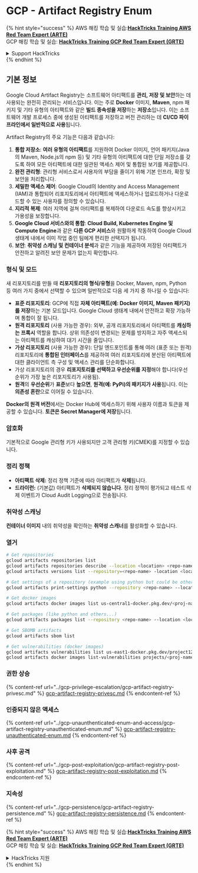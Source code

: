 # GCP - Artifact Registry Enum

{% hint style="success" %}
AWS 해킹 학습 및 실습:<img src="/.gitbook/assets/image.png" alt="" data-size="line">[**HackTricks Training AWS Red Team Expert (ARTE)**](https://training.hacktricks.xyz/courses/arte)<img src="/.gitbook/assets/image.png" alt="" data-size="line">\
GCP 해킹 학습 및 실습: <img src="/.gitbook/assets/image (2).png" alt="" data-size="line">[**HackTricks Training GCP Red Team Expert (GRTE)**<img src="/.gitbook/assets/image (2).png" alt="" data-size="line">](https://training.hacktricks.xyz/courses/grte)

<details>

<summary>Support HackTricks</summary>

* [**구독 요금제**](https://github.com/sponsors/carlospolop)를 확인하세요!
* 💬 [**디스코드 그룹**](https://discord.gg/hRep4RUj7f) 또는 [**텔레그램 그룹**](https://t.me/peass)에 **가입**하거나 **트위터** 🐦 [**@hacktricks\_live**](https://twitter.com/hacktricks\_live)**를 팔로우**하세요.
* [**HackTricks**](https://github.com/carlospolop/hacktricks) 및 [**HackTricks Cloud**](https://github.com/carlospolop/hacktricks-cloud) 깃헙 저장소에 PR을 제출하여 해킹 요령을 공유하세요.

</details>
{% endhint %}

## 기본 정보

Google Cloud Artifact Registry는 소프트웨어 아티팩트를 **관리, 저장 및 보안**하는 데 사용되는 완전히 관리되는 서비스입니다. 이는 주로 **Docker** 이미지, **Maven**, npm 패키지 및 기타 유형의 아티팩트와 같은 **빌드 종속성을 저장**하는 **저장소**입니다. 이는 소프트웨어 개발 프로세스 중에 생성된 아티팩트를 저장하고 버전 관리하는 데 **CI/CD 파이프라인에서 일반적으로 사용**됩니다.

Artifact Registry의 주요 기능은 다음과 같습니다:

1. **통합 저장소**: **여러 유형의 아티팩트**를 지원하여 Docker 이미지, 언어 패키지(Java의 Maven, Node.js의 npm 등) 및 기타 유형의 아티팩트에 대한 단일 저장소를 갖도록 하여 모든 아티팩트에 대한 일관된 액세스 제어 및 통합된 보기를 제공합니다.
2. **완전 관리형**: 관리형 서비스로서 사용자의 부담을 줄이기 위해 기본 인프라, 확장 및 보안을 처리합니다.
3. **세밀한 액세스 제어**: Google Cloud의 Identity and Access Management (IAM)과 통합되어 리포지토리에서 아티팩트에 액세스하거나 업로드하거나 다운로드할 수 있는 사용자를 정의할 수 있습니다.
4. **지리적 복제**: 여러 지역에 걸쳐 아티팩트를 복제하여 다운로드 속도를 향상시키고 가용성을 보장합니다.
5. **Google Cloud 서비스와의 통합**: **Cloud Build, Kubernetes Engine 및 Compute Engine**과 같은 **다른 GCP 서비스**와 원활하게 작동하여 Google Cloud 생태계 내에서 이미 작업 중인 팀에게 편리한 선택지가 됩니다.
6. **보안**: **취약성 스캐닝 및 컨테이너 분석**과 같은 기능을 제공하여 저장된 아티팩트가 안전하고 알려진 보안 문제가 없는지 확인합니다.

### 형식 및 모드

새 리포지토리를 만들 때 **리포지토리의 형식/유형**을 Docker, Maven, npm, Python 등 여러 가지 중에서 선택할 수 있으며 일반적으로 다음 세 가지 중 하나일 수 있습니다:

* **표준 리포지토리**: GCP에 직접 **자체 아티팩트(예: Docker 이미지, Maven 패키지)를 저장**하는 기본 모드입니다. Google Cloud 생태계 내에서 안전하고 확장 가능하며 통합이 잘 됩니다.
* **원격 리포지토리** (사용 가능한 경우): 외부, 공개 리포지토리에서 아티팩트를 **캐싱하는 프록시** 역할을 합니다. 상위 의존성이 변경되는 문제를 방지하고 자주 액세스되는 아티팩트를 캐싱하여 대기 시간을 줄입니다.
* **가상 리포지토리** (사용 가능한 경우): 단일 엔드포인트를 통해 여러 (표준 또는 원격) 리포지토리에 **통합된 인터페이스**를 제공하여 여러 리포지토리에 분산된 아티팩트에 대한 클라이언트 측 구성 및 액세스 관리를 단순화합니다.
* 가상 리포지토리의 경우 **리포지토리를 선택하고 우선순위를 지정**해야 합니다(우선순위가 가장 높은 리포지토리가 사용됨).
* **원격**의 **우선순위**가 **표준**보다 **높으면**, **원격(예: PyPi)의 패키지가 사용**됩니다. 이는 **의존성 혼란**으로 이어질 수 있습니다.

**Docker의 원격 버전**에서는 Docker Hub에 액세스하기 위해 사용자 이름과 토큰을 제공할 수 있습니다. **토큰은 Secret Manager에 저장**됩니다.

### 암호화

기본적으로 Google 관리형 키가 사용되지만 고객 관리형 키(CMEK)를 지정할 수 있습니다.

### 정리 정책

* **아티팩트 삭제:** 정리 정책 기준에 따라 아티팩트가 **삭제**됩니다.
* **드라이런:** (기본값) 아티팩트가 **삭제되지 않습니다**. 정리 정책이 평가되고 테스트 삭제 이벤트가 Cloud Audit Logging으로 전송됩니다.

### 취약성 스캐닝

**컨테이너 이미지** 내의 취약성을 확인하는 **취약성 스캐너**를 활성화할 수 있습니다.

### 열거
```bash
# Get repositories
gcloud artifacts repositories list
gcloud artifacts repositories describe --location <location> <repo-name>
gcloud artifacts versions list --repository=<repo-name> -location <location> --package <package-name>

# Get settings of a repository (example using python but could be other)
gcloud artifacts print-settings python --repository <repo-name> --location <location>

# Get docker images
gcloud artifacts docker images list us-central1-docker.pkg.dev/<proj-name>/<repo-name>

# Get packages (like python and others...)
gcloud artifacts packages list --repository <repo-name> --location <location>

# Get SBOMB artifacts
gcloud artifacts sbom list

# Get vulnerabilities (docker images)
gcloud artifacts vulnerabilities list us-east1-docker.pkg.dev/project123/repository123/someimage@sha256:49765698074d6d7baa82f
gcloud artifacts docker images list-vulnerabilities projects/<proj-name>/locations/<location>/scans/<scan-uuid>
```
### 권한 상승

{% content-ref url="../gcp-privilege-escalation/gcp-artifact-registry-privesc.md" %}
[gcp-artifact-registry-privesc.md](../gcp-privilege-escalation/gcp-artifact-registry-privesc.md)
{% endcontent-ref %}

### 인증되지 않은 액세스

{% content-ref url="../gcp-unaunthenticated-enum-and-access/gcp-artifact-registry-unauthenticated-enum.md" %}
[gcp-artifact-registry-unauthenticated-enum.md](../gcp-unaunthenticated-enum-and-access/gcp-artifact-registry-unauthenticated-enum.md)
{% endcontent-ref %}

### 사후 공격

{% content-ref url="../gcp-post-exploitation/gcp-artifact-registry-post-exploitation.md" %}
[gcp-artifact-registry-post-exploitation.md](../gcp-post-exploitation/gcp-artifact-registry-post-exploitation.md)
{% endcontent-ref %}

### 지속성

{% content-ref url="../gcp-persistence/gcp-artifact-registry-persistence.md" %}
[gcp-artifact-registry-persistence.md](../gcp-persistence/gcp-artifact-registry-persistence.md)
{% endcontent-ref %}

{% hint style="success" %}
AWS 해킹 학습 및 실습:<img src="/.gitbook/assets/image.png" alt="" data-size="line">[**HackTricks Training AWS Red Team Expert (ARTE)**](https://training.hacktricks.xyz/courses/arte)<img src="/.gitbook/assets/image.png" alt="" data-size="line">\
GCP 해킹 학습 및 실습: <img src="/.gitbook/assets/image (2).png" alt="" data-size="line">[**HackTricks Training GCP Red Team Expert (GRTE)**<img src="/.gitbook/assets/image (2).png" alt="" data-size="line">](https://training.hacktricks.xyz/courses/grte)

<details>

<summary>HackTricks 지원</summary>

* [**구독 요금제**](https://github.com/sponsors/carlospolop)를 확인하세요!
* 💬 [**디스코드 그룹**](https://discord.gg/hRep4RUj7f) 또는 [**텔레그램 그룹**](https://t.me/peass)에 **참여**하거나 **트위터** 🐦 [**@hacktricks\_live**](https://twitter.com/hacktricks\_live)**를 팔로우**하세요.
* [**HackTricks**](https://github.com/carlospolop/hacktricks) 및 [**HackTricks Cloud**](https://github.com/carlospolop/hacktricks-cloud) 깃헙 레포지토리에 PR을 제출하여 해킹 요령을 공유하세요.

</details>
{% endhint %}
